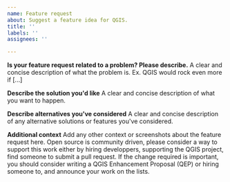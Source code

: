 ```yaml
---
name: Feature request
about: Suggest a feature idea for QGIS.
title: ''
labels: ''
assignees: ''

---
```


**Is your feature request related to a problem? Please describe.**
A clear and concise description of what the problem is. Ex. QGIS would rock even more if [...]

**Describe the solution you'd like**
A clear and concise description of what you want to happen.

**Describe alternatives you've considered**
A clear and concise description of any alternative solutions or features you've considered.

**Additional context**
Add any other context or screenshots about the feature request here.
Open source is community driven, please consider a way to support this work either by hiring developpers, supporting the QGIS project, find someone to submit a pull request.
If the change required is important, you should consider writing a QGIS Enhancement Proposal (QEP) or hiring someone to, and announce your work on the lists.
